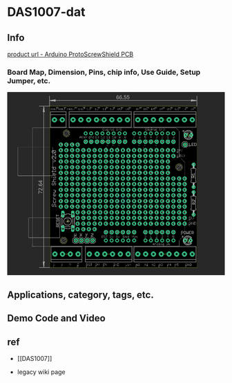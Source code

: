 
# DAS1007-dat

## Info

[product url - Arduino ProtoScrewShield PCB](https://www.electrodragon.com/product/arduino-protoscrewshield-pcb/)

### Board Map, Dimension, Pins, chip info, Use Guide, Setup Jumper, etc.

![](2025-06-12-16-43-45.png)

## Applications, category, tags, etc. 

## Demo Code and Video

## ref 

- [[DAS1007]] 

- legacy wiki page 



